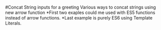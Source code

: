 #Concat String inputs for a greeting
Various ways to concat strings using new arrow function
*First two exaples could me used with ES5 functions instead of arrow functions.
*Last example is purely ES6 using Template Literals.
